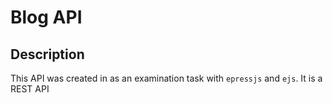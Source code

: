 # Blog API

## Description

This API was created in as an examination task with `epressjs` and `ejs`. It is a REST API 
